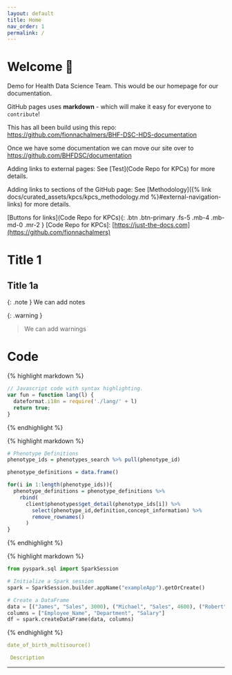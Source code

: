 ```yaml
---
layout: default
title: Home
nav_order: 1
permalink: /
---
```


# Welcome 👋

Demo for Health Data Science Team.
This would be our homepage for our documentation.

GitHub pages uses **markdown** - which will make it easy for everyone to `contribute`!

This has all been build using this repo: https://github.com/fionnachalmers/BHF-DSC-HDS-documentation

Once we have some documentation we can move our site over to https://github.com/BHFDSC/documentation

Adding links to external pages:  See [Test](Code Repo for KPCs) for more details.

Adding links to sections of the GitHub page:  See [Methodology]({% link docs/curated_assets/kpcs/kpcs_methodology.md %}#external-navigation-links) for more details.

[Buttons for links](Code Repo for KPCs){: .btn .btn-primary .fs-5 .mb-4 .mb-md-0 .mr-2 }
[Code Repo for KPCs]: [https://just-the-docs.com](https://github.com/fionnachalmers)


# Title 1


## Title 1a

{: .note }
We can add notes


{: .warning }
> We can add warnings

 
# Code


{% highlight markdown %}
```js
// Javascript code with syntax highlighting.
var fun = function lang(l) {
  dateformat.i18n = require('./lang/' + l)
  return true;
}
```
{% endhighlight %}


{% highlight markdown %}
```r
# Phenotype Definitions
phenotype_ids = phenotypes_search %>% pull(phenotype_id)

phenotype_definitions = data.frame()

for(i in 1:length(phenotype_ids)){
  phenotype_definitions = phenotype_definitions %>%
    rbind(
      client$phenotypes$get_detail(phenotype_ids[i]) %>%
        select(phenotype_id,definition,concept_information) %>%
        remove_rownames()
      )
}
```
{% endhighlight %}


{% highlight markdown %}
```python
from pyspark.sql import SparkSession

# Initialize a Spark session
spark = SparkSession.builder.appName("exampleApp").getOrCreate()

# Create a DataFrame
data = [("James", "Sales", 3000), ("Michael", "Sales", 4600), ("Robert", "Sales", 4100)]
columns = ["Employee_Name", "Department", "Salary"]
df = spark.createDataFrame(data, columns)
```
{% endhighlight %}




```yaml
date_of_birth_multisource()

 Description
```







----


